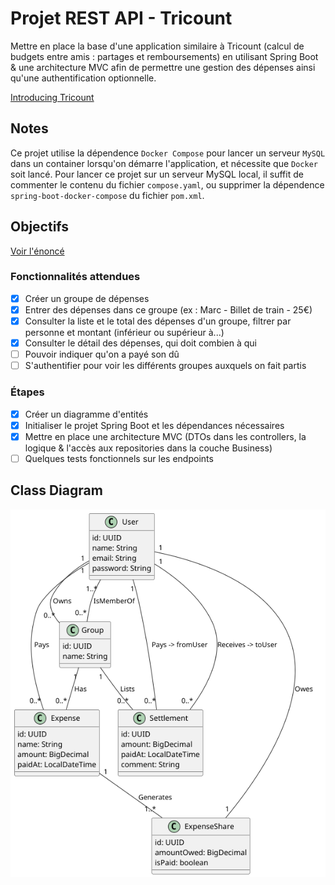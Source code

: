 # Projet REST API - Tricount

Mettre en place la base d'une application similaire à Tricount (calcul de budgets entre amis :
partages et remboursements) en utilisant Spring Boot & une architecture MVC afin de permettre une
gestion des dépenses ainsi qu'une authentification optionnelle.

[Introducing Tricount](https://www.youtube.com/watch?v=rjDY84-CVks)

## Notes

Ce projet utilise la dépendence `Docker Compose` pour lancer un serveur `MySQL` dans un container
lorsqu'on démarre l'application, et nécessite que `Docker` soit lancé. Pour lancer ce projet sur un
serveur MySQL local, il suffit de commenter le contenu du fichier `compose.yaml`, ou supprimer la
dépendence `spring-boot-docker-compose` du fichier `pom.xml`.

## Objectifs

[Voir l'énoncé](https://gitlab.com/jeandemel-formations/hb-cda-2025/projets/projet-rest)

### Fonctionnalités attendues

- [x] Créer un groupe de dépenses
- [x] Entrer des dépenses dans ce groupe (ex : Marc - Billet de train - 25€)
- [x] Consulter la liste et le total des dépenses d'un groupe, filtrer par personne et montant
  (inférieur ou supérieur à...)
- [x] Consulter le détail des dépenses, qui doit combien à qui
- [ ] Pouvoir indiquer qu'on a payé son dû
- [ ] S'authentifier pour voir les différents groupes auxquels on fait partis

### Étapes

- [x] Créer un diagramme d'entités
- [x] Initialiser le projet Spring Boot et les dépendances nécessaires
- [x] Mettre en place une architecture MVC (DTOs dans les controllers, la logique & l'accès aux
  repositories dans la couche Business)
- [ ] Quelques tests fonctionnels sur les endpoints

## Class Diagram

![UML Class Diagram](./assets/class_diagram.png)